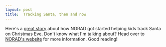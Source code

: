 ```yaml
---
layout: post
title:  Tracking Santa, then and now
---
```

Here's a [great story](http://googleblog.blogspot.com/2007/11/tracking-santa-then-and-now.html) about how NORAD got started helping kids track Santa on Christmas Eve. Don't know what I'm talking about? Head over to [NORAD's website](http://www.noradsanta.org/) for more information. Good reading!
